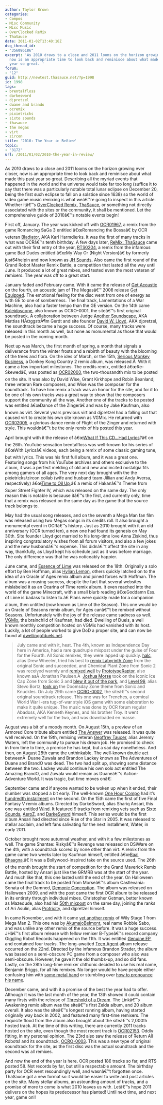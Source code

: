 ```yaml
---
author: Taylor Brown
categories:
- Compos
- Misc Community
- Misc Music
- OverClocked ReMix
- ThaSauce
date: 2011-01-02T13:40:18Z
dsq_thread_id:
- "356086186"
excerpt: 'As 2010 draws to a close and 2011 looms on the horizon growing ever closer,
  now is an appropriate time to look back and reminisce about what made this past
  year so great. '
forum:
- "12"
guid: http://newtest.thasauce.net/?p=1998
id: 1998
tags:
- brentalfloss
- darkesword
- djpretzel
- duane and brando
- ocremix
- pixietricks
- sixto sounds
- thasauce
- the megas
- virt
- zircon
title: '2010: The Year in ReView'
topic:
- "3172"
url: /2011/01/02/2010-the-year-in-review/
---
```


As 2010 draws to a close and 2011 looms on the horizon growing ever closer, now is an appropriate time to look back and reminisce about what made this past year so great. Describing all the myriad events that happened in the world and the universe would take far too long (suffice it to say that there was a particularly notable total lunar eclipse on December 20, being the first such eclipse to fall on a solstice since 1638) so the world of video game music remixing is what weâ€™re going to inspect in this article. Whether itâ€™s [OverClocked Remix](http://www.ocremix.org), [ThaSauce](http://www.thasauce.net), or something not directly associated with the sites or the community, it shall be mentioned. Let the comprehensive guide of 2010â€™s notable events begin!

First off, January. The year was kicked off with [OCR01967](http://ocremix.org/remix/OCR01967/ "Romancing  the Bossa"), a remix from the game Romancing SaGa 3 entitled â€œRomancing the Bossaâ€ by OCR veteran [Bladiator](http://ocremix.org/artist/4640/bladiator), AKA Karl Harmdierks. It was the first of many tracks in what was OCRâ€™s tenth birthday. A few days later, [ReMix: ThaSauce](http://remix.thasauce.net) came out with their first entry of the year, [RTS0204](http://remix.thasauce.net/song/RTS0204/), a remix from the infamous game Bad Dudes entitled â€œMy Way Or (Night Version)â€ by formerly just64helpin and now known as [JH Sounds](http://remix.thasauce.net/mixer/jh-sounds/). Also came the first round of the Grand Robot Master Remix Battle, a competition that lasted all the way until June. It produced a lot of great mixes, and tested even the most veteran of remixers. The year was off to a great start.

January faded and February came. With it came the release of [Get Acoustic](http://themegas.bandcamp.com/album/get-acoustic) on the fourth, an acoustic jam of The Megasâ€™ 2008 release [Get Equipped](http://themegas.bandcamp.com/album/get-equipped). The emotional feeling for the disc went from one of energy as with GE to one of somberness. The final track, Lamentations of a War Machine, also had a faster tempo than the GE version. On the 14th came [Kaleidoscope](http://ocremix.org/album/17/kaleidoscope-original-soundtrack), also known as OCRO-0001, the siteâ€™s first original soundtrack. A collaboration between Judge [Another Soundscape](http://ocremix.org/artist/4751/mattias-haggstrom-gerdt), AKA Mattias HÃ¤ggstrÃ¶m Gerdt and site founder [David W. Lloyd](http://ocremix.org/artist/4279/djpretzel), AKA djpretzel, the soundtrack became a huge success. Of course, many tracks were released in this month as well, but none as monumental as those that would be posted in the coming month.

Next up was March, the first month of spring, a month that signals a deliverance from the winter frosts and a rebirth of beauty with the blooming of the trees and flora. On the ides of March, or the 15th, [Serious Monkey Business](http://ocremix.org/album/18/donkey-kong-country-2-serious-monkey-business), a Donkey Kong Country 2 remix album, was released.Â  With it came a few important milestones. The credits remix, entitled â€œRe-Skewedâ€, was posted as [OCR02000](http://ocremix.org/remix/OCR02000/), the two-thousandth mix to be posted on the site. It was also by David Wise, Grant Kirkhope and Robin Beanland, three veteran Rare composers, and Wise was the composer for the soundtrack. To have him remix a track was an honor for the site, and for it to be one of his own tracks was a great way to show that the composers support the community all the way. Another one of the tracks to be posted was entitled â€œDance of the Zingerâ€ and was by Jake Kaufman, also known as virt. Several years previous virt and djpretzel had a falling out that caused virt to create his own site known as VGMix. He returned with [OCR02005](http://ocremix.org/remix/OCR02005/), a glorious dance remix of Flight of the Zinger and returned with style. This wouldnâ€™t be the only remix of his posted this year.

April brought with it the release of â€œ[What If This CD&#8230;Had Lyrics](http://brentalfloss.bandcamp.com/)?â€ on the 26th. YouTube sensation brentalfloss was well-known for his series of â€œWith Lyricsâ€ videos, each being a remix of some classic gaming tune, but with lyrics. This was his first full album, and it was a great one. Featuring songs from his YouTube archives and others exclusive to the album, it was a perfect melding of old and new and incited nostalgia fits among gamers of all ages. The very next day brought with the the pixietricks/zircon collab (wife and husband team Jillian and Andy Aversa, respectively) â€œ[Time to Oil Up](http://ocremix.org/remix/OCR02028/),â€ a remix of Hakanâ€™s Theme from Super Street Fighter IV, which was released on the same day. The only reason this is notable is because itâ€™s the first, and currently only, time that a remix was released on the same day as the game that the source track belongs to.

May had the usual song releases, and on the seventh a Mega Man fan film was released using two Megas songs in its credits roll. It also brought a monumental event in OCRâ€™s history. Just as 2010 brought with it an old anniversary (OCR turned ten), a new one had found its genesis on May 30th. Site founder Lloyd got married to his long-time love Anna Ziskind, thus inspiring congratulatory wishes from all forum visitors, and also a few jokes and the new husbandâ€™s expense. This didnâ€™t affect the site in any way, thankfully, as Lloyd kept his schedule just as it was before marriage. The only difference was that he was noticeably happier.

June came, and [Essence of Lime](http://essenceoflime.revasser.net/) was released on the 18th. Originally a solo effort by Ben Hoffman, alias [Hylian Lemon](http://remix.thasauce.net/mixer/hylian-lemon/), others quickly latched on to the idea of an Oracle of Ages remix album and joined forces with Hoffman. The album was a rousing success, despite the fact that several websites mislabeled it as an Ocarina of Time remix album. It even reached into the world of the game Minecraft, with a small blurb reading â€œGoddamn Ess. of Lime is badass to listen to.â€ Plans were quickly made for a companion album, then untitled (now known as Lime of the Season). This one would be an Oracle of Seasons remix album, for Ages canâ€™t be remixed without Seasons. Unfortunately with the joy of the release came sadness as well. [VGMix](http://www.vgmix.com), the brainchild of Kaufman, had died. Dwelling of Duels, a well known monthly competition hosted on VGMix had vanished with its host. Luckily, a lot of people worked to give DoD a proper site, and can now be found at [dwellingofduels.net](http://www.dwellingofduels.net).

>July came and with it, heat. The 4th, known as Independence Day here in America, had a rare quadruple mixpost under the guise of Four for the Fourth. All Sonic remixes, they were lapped up quickly. [halc](http://remix.thasauce.net/mixer/halc/), alias Drew Wheeler, tried his best to [remix Labyrinth Zone](http://ocremix.org/remix/OCR02063/) from the original Sonic and succeeded, and Chemical Plant Zone from Sonic 2 was received warmly and [remixed well](http://ocremix.org/remix/OCR02064/) by [PrototypeRaptor](http://ocremix.org/artist/4781/prototyperaptor), also known asÂ Jonathan Paulsen.Â  [Joshua Morse](http://remix.thasauce.net/mixer/joshua-morse/) took on the iconic Ice Cap Zone from Sonic 3 and [blew it out of the park](http://ocremix.org/remix/OCR02065/), and [Level 99](http://remix.thasauce.net/mixer/level-99/), alias Stevo Bortz, [took on](http://ocremix.org/remix/OCR02066/) the Doomsday Zone theme from Sonic and Knuckles. On July 29th came [OCRO-0002](http://ocremix.org/album/19/trenches-original-soundtrack), the siteâ€™s second original soundtrack release. This one was for Trenches, a comical World War I-era tug-of-war style iOS game with some elaboration to make it quite unique. The music was done by OCR forum regular Abadoss, AKA Kenneth Keynes, and his brother Troy. It went extremely well for the two, and was downloaded en masse.

August was a bit of a moody month. On August 15th, a preview of an Armored Core tribute album entitled [The Answer](http://ocremix.org/album/19485/the-answer-armored-core-tribute-album-preview-edition) was released. It was quite well received. On the 19th, remixing veteran [Geoffrey Taucer](http://remix.thasauce.net/mixer/geoffrey-taucer/), alias Jeremy Waters, left the community to pursue his dream job. He promised to check in from time to time, a promise he has kept, but a sad day nonetheless. And then, on August 28th came the unthinkable. The well-known double act betweenÂ  Duane Zuwala and Brandon Lackey known as The Adventures of Duane and BrandO was dead. The two had split up, showing some distance between the two. Lackey would continue his own solo act entitled The Amazing BrandO, and Zuwala would remain as Duaneâ€™s Action-Adventure World. It was tragic, but time moves onâ€¦

September came and if anyone wanted to be woken up when it ended, their slumber was stopped a bit early. The well-known [One Hour Compo](http://compo.thasauce.net/compos/view/OHC) had it&#8217;s [hundredth installment](http://compo.thasauce.net/rounds/view/OHC100) on the second. On the 15th came the first of five Final Fantasy V remix albums. Directed by DarkeSword, alias Shariq Ansari, this one was entitled [Wind](http://ocremix.org/album/20/final-fantasy-v-the-fabled-warriors-i-wind). It featured 9 tracks from remixing vets such as [Sixto Sounds](http://remix.thasauce.net/mixer/sixto-sounds/), [AeroZ](http://remix.thasauce.net/mixer/aeroz/), and [DarkeSword](http://remix.thasauce.net/mixer/darkesword/) himself. This series would be the first album Ansari had directed since Rise of the Star in 2005. It was released to stellar acclaim, and left fans salivating for the next installment, Water, in early 2011.

October brought more autumnal weather, and with it a few milestones as well. The game Shantae: Riskyâ€™s Revenge was released on DSiWare on the 4th, with a soundtrack scored by none other than virt. A remix from the game came two weeks later by Kaufman himself, entitled â€œ[Baal Bhaagna](http://ocremix.org/remix/OCR02112/).â€ It was a Bollywood-inspired take on the source used. The 26th of the month brought the start of competition for the Grand Maverick Remix Battle, hosted by Ansari just like the GRMRB was at the start of the year. And much like that, this one lasted until the end of the year. On Halloween came the final track to be posted from Morseâ€™s album Castlevania: Sonata of the Damned, [Demonic Conception](http://ocremix.org/remix/OCR02119/). The album was released on Halloween 2009, and with the post came the first OCR album to be released in its entirety through individual mixes. Christopher Getman, better known as Mazedude, also had his [50th mixpost](http://ocremix.org/remix/OCR02120/) on the same day, joining the ranks of Ari Asulin, alias [Protricity](http://remix.thasauce.net/mixer/protricity/), and djpretzel himself.

In came November, and with it came [yet another remix](http://ocremix.org/remix/OCR02121/) of Wily Stage 1 from Mega Man 2. This one was by [AkumajoBelmont](http://remix.thasauce.net/mixer/akumajobelmont/), real name Robbie Sabo, and was unlike any other remix of the source before. It was a huge success. JHâ€™s first album release with fellow remixer B-Typeâ€™s record company Giggling Robot Records happened on the 11th. It was entitled [Genuine EP](http://just64helpin.bandcamp.com/album/genuine-ep), and contained four tracks. The long-awaited [Teen Agent](http://ocremix.org/album/21/teen-agent-the-root-of-all-evil) album release occurred on the 22nd. Directed by the infamous Brandon Strader, the album was based on a semi-obscure PC game from a composer who also was semi-obscure. However, he gave it the old thumbs-up, and so did fans. Lastly, on the 28th long-time remixer chthonic decided to use his real name, Benjamin Briggs, for all his remixes. No longer would he have people either confusing him with [some metal band](http://en.wikipedia.org/wiki/Chthonic_(band)) or stumbling over [how to pronounce his name](http://thasauce.net/2010/12/29/2010-the-year-in-review/ "it's kuh-thaw-nick, by the way").

December came, and with it a promise of the best the year had to offer. Although it was the last month of the year, the 13th showed it could contain many firsts with the release of [Threshold of a Dream](http://ocremix.org/album/22/legend-of-zelda-links-awakening-threshold-of-a-dream). The Linkâ€™s Awakening remix album was the siteâ€™s first Zelda album, and 20 album overall. It also was the siteâ€™s longest running album, having started originally way back in 2002, and featured many first-time remixers. The requisite flood from the album also brought about the siteâ€™s 2,000th hosted track. At the time of this writing, there are currently 2011 tracks hosted on the site, even though the most recent track is [OCR02153](http://ocremix.org/remix/OCR02153/). Oddly fitting, in my personal opinion. The 23rd also saw the release of Return All Robots! and its soundtrack, [OCRO-0003](http://ocremix.org/album/23/return-all-robots-original-soundtrack). This was a new type of original soundtrack for the site, as the first disc was the actual soundtrack and the second was all remixes.

And now the end of the year is here. OCR posted 186 tracks so far, and RTS posted 58. Not records by far, but still a respectable amount. The birthday party for OCR went resoundingly well, and wasnâ€™t forgotten once. ThaSauce got a new format so it would be easier to write and post articles on the site. Many stellar albums, an astounding amount of tracks, and a promise of more to come is what 2010 leaves us with. Letâ€™s hope 2011 delivers on the hopes its predecessor has planted! Until next time, and next year, game on!!